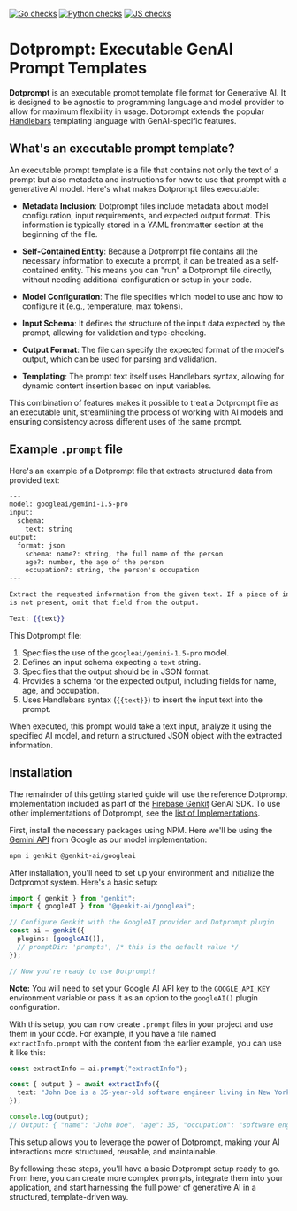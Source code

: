 [![Go checks](https://github.com/google/dotprompt/actions/workflows/go.yml/badge.svg)](https://github.com/google/dotprompt/actions/workflows/go.yml)
[![Python checks](https://github.com/google/dotprompt/actions/workflows/python.yml/badge.svg)](https://github.com/google/dotprompt/actions/workflows/python.yml)
[![JS checks](https://github.com/google/dotprompt/actions/workflows/test.yml/badge.svg)](https://github.com/google/dotprompt/actions/workflows/test.yml)

# Dotprompt: Executable GenAI Prompt Templates

**Dotprompt** is an executable prompt template file format for Generative AI. It
is designed to be agnostic to programming language and model provider to allow
for maximum flexibility in usage. Dotprompt extends the popular
[Handlebars](https://handlebarsjs.com) templating language with GenAI-specific
features.

## What's an executable prompt template?

An executable prompt template is a file that contains not only the text of a
prompt but also metadata and instructions for how to use that prompt with a
generative AI model. Here's what makes Dotprompt files executable:

- **Metadata Inclusion**: Dotprompt files include metadata about model
  configuration, input requirements, and expected output format. This
  information is typically stored in a YAML frontmatter section at the beginning
  of the file.

- **Self-Contained Entity**: Because a Dotprompt file contains all the necessary
  information to execute a prompt, it can be treated as a self-contained entity.
  This means you can "run" a Dotprompt file directly, without needing additional
  configuration or setup in your code.

- **Model Configuration**: The file specifies which model to use and how to
  configure it (e.g., temperature, max tokens).

- **Input Schema**: It defines the structure of the input data expected by the
  prompt, allowing for validation and type-checking.

- **Output Format**: The file can specify the expected format of the model's
  output, which can be used for parsing and validation.

- **Templating**: The prompt text itself uses Handlebars syntax, allowing for
  dynamic content insertion based on input variables.

This combination of features makes it possible to treat a Dotprompt file as an
executable unit, streamlining the process of working with AI models and ensuring
consistency across different uses of the same prompt.

## Example `.prompt` file

Here's an example of a Dotprompt file that extracts structured data from
provided text:

```handlebars
---
model: googleai/gemini-1.5-pro
input:
  schema:
    text: string
output:
  format: json
    schema: name?: string, the full name of the person
    age?: number, the age of the person
    occupation?: string, the person's occupation
---

Extract the requested information from the given text. If a piece of information
is not present, omit that field from the output.

Text: {{text}}
```

This Dotprompt file:

1. Specifies the use of the `googleai/gemini-1.5-pro` model.
2. Defines an input schema expecting a `text` string.
3. Specifies that the output should be in JSON format.
4. Provides a schema for the expected output, including fields for name, age,
   and occupation.
5. Uses Handlebars syntax (`{{text}}`) to insert the input text into the prompt.

When executed, this prompt would take a text input, analyze it using the
specified AI model, and return a structured JSON object with the extracted
information.

## Installation

The remainder of this getting started guide will use the reference Dotprompt
implementation included as part of the [Firebase
Genkit](https://github.com/firebase/genkit) GenAI SDK. To use other
implementations of Dotprompt, see the [list of
Implementations](third_party/docsite/src/content/docs/implementations.mdx).

First, install the necessary packages using NPM. Here we'll be using the [Gemini
API](https://ai.google.dev/gemini-api) from Google as our model implementation:

```bash
npm i genkit @genkit-ai/googleai
```

After installation, you'll need to set up your environment and initialize the
Dotprompt system. Here's a basic setup:

```typescript
import { genkit } from "genkit";
import { googleAI } from "@genkit-ai/googleai";

// Configure Genkit with the GoogleAI provider and Dotprompt plugin
const ai = genkit({
  plugins: [googleAI()],
  // promptDir: 'prompts', /* this is the default value */
});

// Now you're ready to use Dotprompt!
```

**Note:** You will need to set your Google AI API key to the `GOOGLE_API_KEY`
environment variable or pass it as an option to the `googleAI()` plugin
configuration.

With this setup, you can now create `.prompt` files in your project and use them
in your code. For example, if you have a file named `extractInfo.prompt` with
the content from the earlier example, you can use it like this:

```typescript
const extractInfo = ai.prompt("extractInfo");

const { output } = await extractInfo({
  text: "John Doe is a 35-year-old software engineer living in New York.",
});

console.log(output);
// Output: { "name": "John Doe", "age": 35, "occupation": "software engineer" }
```

This setup allows you to leverage the power of Dotprompt, making your AI
interactions more structured, reusable, and maintainable.

By following these steps, you'll have a basic Dotprompt setup ready to go. From
here, you can create more complex prompts, integrate them into your application,
and start harnessing the full power of generative AI in a structured,
template-driven way.
